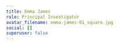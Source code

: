 ```yaml
---
title: Emma James
role: Principal Investigator
avatar_filename: emma-james-01_square.jpg
social: []
superuser: false
---
```

